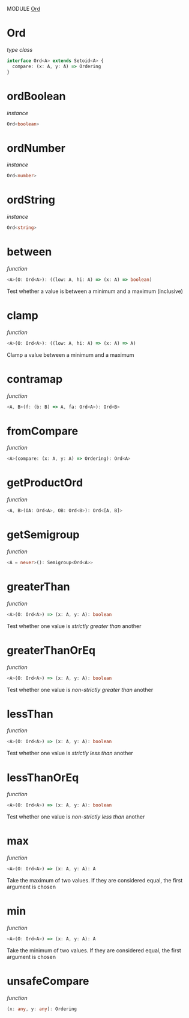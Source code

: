 MODULE [Ord](https://github.com/gcanti/fp-ts/blob/master/src/Ord.ts)
# Ord
*type class*
```ts
interface Ord<A> extends Setoid<A> {
  compare: (x: A, y: A) => Ordering
}
```
# ordBoolean
*instance*
```ts
Ord<boolean>
```

# ordNumber
*instance*
```ts
Ord<number>
```

# ordString
*instance*
```ts
Ord<string>
```
# between
*function*
```ts
<A>(O: Ord<A>): ((low: A, hi: A) => (x: A) => boolean)
```
Test whether a value is between a minimum and a maximum (inclusive)

# clamp
*function*
```ts
<A>(O: Ord<A>): ((low: A, hi: A) => (x: A) => A)
```
Clamp a value between a minimum and a maximum

# contramap
*function*
```ts
<A, B>(f: (b: B) => A, fa: Ord<A>): Ord<B>
```

# fromCompare
*function*
```ts
<A>(compare: (x: A, y: A) => Ordering): Ord<A>
```

# getProductOrd
*function*
```ts
<A, B>(OA: Ord<A>, OB: Ord<B>): Ord<[A, B]>
```

# getSemigroup
*function*
```ts
<A = never>(): Semigroup<Ord<A>>
```

# greaterThan
*function*
```ts
<A>(O: Ord<A>) => (x: A, y: A): boolean
```
Test whether one value is _strictly greater than_ another

# greaterThanOrEq
*function*
```ts
<A>(O: Ord<A>) => (x: A, y: A): boolean
```
Test whether one value is _non-strictly greater than_ another

# lessThan
*function*
```ts
<A>(O: Ord<A>) => (x: A, y: A): boolean
```
Test whether one value is _strictly less than_ another

# lessThanOrEq
*function*
```ts
<A>(O: Ord<A>) => (x: A, y: A): boolean
```
Test whether one value is _non-strictly less than_ another

# max
*function*
```ts
<A>(O: Ord<A>) => (x: A, y: A): A
```
Take the maximum of two values. If they are considered equal, the first argument is chosen

# min
*function*
```ts
<A>(O: Ord<A>) => (x: A, y: A): A
```
Take the minimum of two values. If they are considered equal, the first argument is chosen

# unsafeCompare
*function*
```ts
(x: any, y: any): Ordering
```